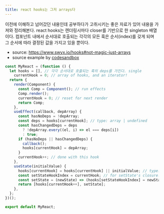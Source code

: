 ```yaml
---
title: react hooks는 그저 arrays다
---
```

이전에 이해하고 넘어갔던 내용인데 공부하다가 고취시키는 좋은 자료가 있어 내용을 가져와 정리해본다.
react hooks는 렌더링시마다 closer를 기반으로 한 singleton 배열이다. 컴포넌트 내에서 순서대로 호출되는 각각의 모든 훅은 순서(index)를 갖게 되며 그 순서에 따라 결정된 값을 가지고 있을 뿐이다.
- source: https://www.swyx.io/hooks#not-magic-just-arrays
- source example by [codesandbox](https://codesandbox.io/p/sandbox/react-hooks-not-magic-just-arrays-7n96dg)


```js
const MyReact = (function () {
  let hooks = [], // 각각 순서대로 호출되는 훅의 deps를 가진다. single
    currentHook = 0; // array of hooks, and an iterator!
  return {
    render(Component) {
      const Comp = Component(); // run effects
      Comp.render();
      currentHook = 0; // reset for next render
      return Comp;
    },
    useEffect(callback, depArray) {
      const hasNoDeps = !depArray;
      const deps = hooks[currentHook]; // type: array | undefined
      const hasChangedDeps = deps
        ? !depArray.every((el, i) => el === deps[i])
        : true;
      if (hasNoDeps || hasChangedDeps) {
        callback();
        hooks[currentHook] = depArray;
      }
      currentHook++; // done with this hook
    },
    useState(initialValue) {
      hooks[currentHook] = hooks[currentHook] || initialValue; // type: any
      const setStateHookIndex = currentHook; // for setState's closure!
      const setState = (newState) => (hooks[setStateHookIndex] = newState);
      return [hooks[currentHook++], setState];
    },
  };
})();

export default MyReact;


```
